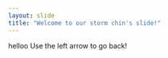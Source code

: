 ```yaml
---
layout: slide
title: "Welcome to our storm chin's slide!"
---
```

helloo
Use the left arrow to go back!
